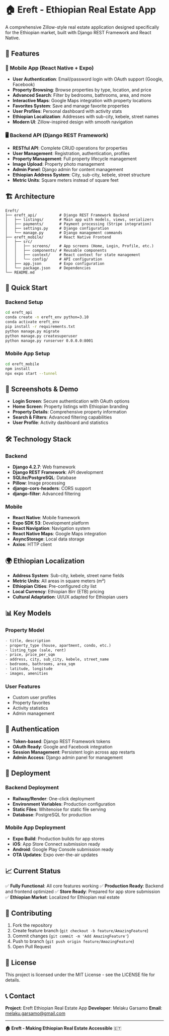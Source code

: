 # 🏠 Ereft - Ethiopian Real Estate App

A comprehensive Zillow-style real estate application designed specifically for the Ethiopian market, built with Django REST Framework and React Native.

## 🌟 Features

### 📱 Mobile App (React Native + Expo)
- **User Authentication**: Email/password login with OAuth support (Google, Facebook)
- **Property Browsing**: Browse properties by type, location, and price
- **Advanced Search**: Filter by bedrooms, bathrooms, area, and more
- **Interactive Maps**: Google Maps integration with property locations
- **Favorites System**: Save and manage favorite properties
- **User Profiles**: Personal dashboard with activity stats
- **Ethiopian Localization**: Addresses with sub-city, kebele, street names
- **Modern UI**: Zillow-inspired design with smooth navigation

### 🖥️ Backend API (Django REST Framework)
- **RESTful API**: Complete CRUD operations for properties
- **User Management**: Registration, authentication, profiles
- **Property Management**: Full property lifecycle management
- **Image Upload**: Property photo management
- **Admin Panel**: Django admin for content management
- **Ethiopian Address System**: City, sub-city, kebele, street structure
- **Metric Units**: Square meters instead of square feet

## 🏗️ Architecture

```
Ereft/
├── ereft_api/          # Django REST Framework Backend
│   ├── listings/       # Main app with models, views, serializers
│   ├── payments/       # Payment processing (Stripe integration)
│   ├── settings.py     # Django configuration
│   └── manage.py       # Django management commands
├── ereft_mobile/       # React Native Frontend
│   ├── src/
│   │   ├── screens/    # App screens (Home, Login, Profile, etc.)
│   │   ├── components/ # Reusable components
│   │   ├── context/    # React context for state management
│   │   └── config/     # API configuration
│   ├── app.json        # Expo configuration
│   └── package.json    # Dependencies
└── README.md
```

## 🚀 Quick Start

### Backend Setup
```bash
cd ereft_api
conda create -n ereft_env python=3.10
conda activate ereft_env
pip install -r requirements.txt
python manage.py migrate
python manage.py createsuperuser
python manage.py runserver 0.0.0.0:8001
```

### Mobile App Setup
```bash
cd ereft_mobile
npm install
npx expo start --tunnel
```

## 📱 Screenshots & Demo

- **Login Screen**: Secure authentication with OAuth options
- **Home Screen**: Property listings with Ethiopian branding
- **Property Details**: Comprehensive property information
- **Search & Filters**: Advanced filtering capabilities
- **User Profile**: Activity dashboard and statistics

## 🛠️ Technology Stack

### Backend
- **Django 4.2.7**: Web framework
- **Django REST Framework**: API development
- **SQLite/PostgreSQL**: Database
- **Pillow**: Image processing
- **django-cors-headers**: CORS support
- **django-filter**: Advanced filtering

### Mobile
- **React Native**: Mobile framework
- **Expo SDK 53**: Development platform
- **React Navigation**: Navigation system
- **React Native Maps**: Google Maps integration
- **AsyncStorage**: Local data storage
- **Axios**: HTTP client

## 🌍 Ethiopian Localization

- **Address System**: Sub-city, kebele, street name fields
- **Metric Units**: All areas in square meters (m²)
- **Ethiopian Cities**: Pre-configured city list
- **Local Currency**: Ethiopian Birr (ETB) pricing
- **Cultural Adaptation**: UI/UX adapted for Ethiopian users

## 📊 Key Models

### Property Model
```python
- title, description
- property_type (house, apartment, condo, etc.)
- listing_type (sale, rent)
- price, price_per_sqm
- address, city, sub_city, kebele, street_name
- bedrooms, bathrooms, area_sqm
- latitude, longitude
- images, amenities
```

### User Features
- Custom user profiles
- Property favorites
- Activity statistics
- Admin management

## 🔐 Authentication

- **Token-based**: Django REST Framework tokens
- **OAuth Ready**: Google and Facebook integration
- **Session Management**: Persistent login across app restarts
- **Admin Access**: Django admin panel for management

## 🚀 Deployment

### Backend Deployment
- **Railway/Render**: One-click deployment
- **Environment Variables**: Production configuration
- **Static Files**: Whitenoise for static file serving
- **Database**: PostgreSQL for production

### Mobile App Deployment
- **Expo Build**: Production builds for app stores
- **iOS**: App Store Connect submission ready
- **Android**: Google Play Console submission ready
- **OTA Updates**: Expo over-the-air updates

## 📈 Current Status

✅ **Fully Functional**: All core features working
✅ **Production Ready**: Backend and frontend optimized
✅ **Store Ready**: Prepared for app store submission
✅ **Ethiopian Market**: Localized for Ethiopian real estate

## 👥 Contributing

1. Fork the repository
2. Create feature branch (`git checkout -b feature/AmazingFeature`)
3. Commit changes (`git commit -m 'Add AmazingFeature'`)
4. Push to branch (`git push origin feature/AmazingFeature`)
5. Open Pull Request

## 📝 License

This project is licensed under the MIT License - see the LICENSE file for details.

## 📞 Contact

**Project**: Ereft Ethiopian Real Estate App
**Developer**: Melaku Garsamo
**Email**: melaku.garsamo@gmail.com

---

**🏠 Ereft - Making Ethiopian Real Estate Accessible** 🇪🇹